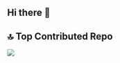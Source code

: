 ## Hi there 👋

<!--
**desillusion/desillusion** is a ✨ _special_ ✨ repository because its `README.md` (this file) appears on your GitHub profile.

Here are some ideas to get you started:

- 🔭 I’m currently working on ...
- 🌱 I’m currently learning ...
- 👯 I’m looking to collaborate on ...
- 🤔 I’m looking for help with ...
- 💬 Ask me about ...
- 📫 How to reach me: ...
- 😄 Pronouns: ...
- ⚡ Fun fact: ...
-->

## 🔝 Top Contributed Repo
![](https://github-contributor-stats.vercel.app/api?username=desillusion&limit=5&theme=dark&combine_all_yearly_contributions=true)
